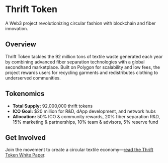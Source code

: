 # Thrift Token
A Web3 project revolutionizing circular fashion with blockchain and fiber innovation.

## Overview
Thrift Token tackles the 92 million tons of textile waste generated each year by combining advanced fiber separation technologies with a global secondhand marketplace. Built on Polygon for scalability and low fees, the project rewards users for recycling garments and redistributes clothing to underserved communities.

## Tokenomics
- **Total Supply:** 92,000,000 thrift tokens
- **ICO Goal:** $20 million for R&D, dApp development, and network hubs
- **Allocation:** 50% ICO & community rewards, 20% fiber separation R&D, 15% marketing & partnerships, 10% team & advisors, 5% reserve fund

## Get Involved
Join the movement to create a circular textile economy—[read the Thrift Token White Paper](Thrift_Token_White_Paper_Version_1.1.pdf).